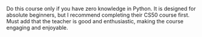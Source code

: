 Do this course only if you have zero knowledge in Python. It is designed for absolute beginners, but I recommend completing their CS50 course first.   
Must add that the teacher is good and enthusiastic, making the course engaging and enjoyable.
